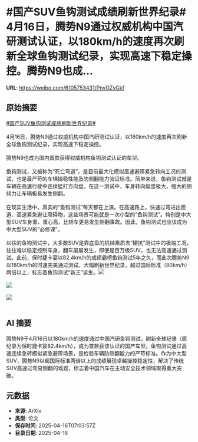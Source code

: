 # #国产SUV鱼钩测试成绩刷新世界纪录# 4月16日，腾势N9通过权威机构中国汽研测试认证，以180km/h的速度再次刷新全球鱼钩测试纪录，实现高速下稳定操控。腾势N9也成...

**URL**: https://weibo.com/6105753431/PnvOZvGkf

## 原始摘要

<a href="https://m.weibo.cn/search?containerid=231522type%3D1%26t%3D10%26q%3D%23%E5%9B%BD%E4%BA%A7SUV%E9%B1%BC%E9%92%A9%E6%B5%8B%E8%AF%95%E6%88%90%E7%BB%A9%E5%88%B7%E6%96%B0%E4%B8%96%E7%95%8C%E7%BA%AA%E5%BD%95%23&amp;extparam=%23%E5%9B%BD%E4%BA%A7SUV%E9%B1%BC%E9%92%A9%E6%B5%8B%E8%AF%95%E6%88%90%E7%BB%A9%E5%88%B7%E6%96%B0%E4%B8%96%E7%95%8C%E7%BA%AA%E5%BD%95%23" data-hide=""><span class="surl-text">#国产SUV鱼钩测试成绩刷新世界纪录#</span></a> <br><br>4月16日，腾势N9通过权威机构中国汽研测试认证，以180km/h的速度再次刷新全球鱼钩测试纪录，实现高速下稳定操控。<br><br>腾势N9也成为国内首款获得权威机构鱼钩测试认证的车型。<br><br>鱼钩测试，又被称为“死亡弯道”，是目前最大化模拟高速避障紧急转向工况的测试，也是最严苛的车辆操稳性能及防侧翻能力验证标准。简单来说，鱼钩测试就是车辆在高速行驶中连续猛打方向盘。在这一测试中，车身转向幅度极大，强大的侧倾力让车辆极易发生侧翻。<br><br>在现实生活中，真实的“鱼钩测试”每天都在上演。在高速路上，快速过弯进出匝道、高速紧急避让障碍物，这些场景可能就是一次小型的“鱼钩测试”。特别是中大型SUV车身重、重心高，比轿车更易发生侧翻事故。因此，鱼钩测试也应该成为中大型SUV的“必修课”。<br><br>以往的鱼钩测试中，大多数SUV是靠底盘的机械素质去“硬抗”测试中的极端工况，往往难以稳定控制车身，翻车屡屡发生，即便是百万级SUV，也无法高速通过测试。此前，保时捷卡宴以82.4km/h的成绩霸榜鱼钩测试5年之久，而此次腾势N9以180km/h的时速完美通过测试，大幅刷新世界纪录，超过国际标准（80km/h）两倍以上，标志着鱼钩测试“新王”诞生。<img style="" src="https://tvax2.sinaimg.cn/large/006Fd7o3gy1i0ijz5unmwj30zr1eu4qq.jpg" referrerpolicy="no-referrer"><br><br><img style="" src="https://tvax3.sinaimg.cn/large/006Fd7o3gy1i0ijz33albj30z70jt119.jpg" referrerpolicy="no-referrer"><br><br><img style="" src="https://tvax3.sinaimg.cn/large/006Fd7o3gy1i0ijz50lcqj31hc0u0e81.jpg" referrerpolicy="no-referrer"><br><br>

## AI 摘要

腾势N9于4月16日以180km/h的速度通过中国汽研鱼钩测试，刷新全球纪录（原纪录为保时捷卡宴82.4km/h），成为首款获该认证的国产车型。鱼钩测试通过高速连续急转模拟紧急避障场景，是检验车辆防侧翻能力的严苛标准。作为中大型SUV，腾势N9以超国际标准两倍以上的成绩展现卓越操控稳定性，解决了传统SUV高速过弯易侧翻的难题，标志着中国汽车在主动安全技术领域取得重大突破。

## 元数据

- **来源**: ArXiv
- **类型**: 论文
- **保存时间**: 2025-04-16T07:03:57Z
- **目录日期**: 2025-04-16
